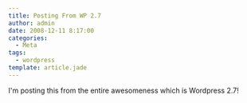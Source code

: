 ```yaml
---
title: Posting From WP 2.7
author: admin
date: 2008-12-11 8:17:00
categories:
  - Meta
tags: 
  - wordpress
template: article.jade
---
```


I'm posting this from the entire awesomeness which is Wordpress 2.7!
